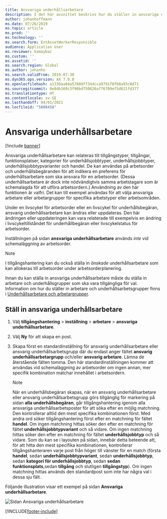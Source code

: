 ```yaml
---
title: Ansvariga underhållsarbetare
description: I det här avsnittet beskrivs hur du ställer in ansvariga underhållsarbetare i tillgångshantering.
author: johanhoffmann
ms.date: 07/26/2019
ms.topic: article
ms.prod: ''
ms.technology: ''
ms.search.form: EntAssetWorkerResponsible
audience: Application User
ms.reviewer: kamaybac
ms.custom: ''
ms.assetid: ''
ms.search.region: Global
ms.author: johanho
ms.search.validFrom: 2019-07-30
ms.dyn365.ops.version: AX 7.0.0
ms.openlocfilehash: a1330aa04a57809ff34dcca9791f8fb0a93c8d71
ms.sourcegitcommit: 0e8db169c3f90bd750826af76709ef5d621fd377
ms.translationtype: HT
ms.contentlocale: sv-SE
ms.lasthandoff: 04/01/2021
ms.locfileid: "5808458"
---
```

# <a name="responsible-maintenance-workers"></a>Ansvariga underhållsarbetare

[!include [banner](../../includes/banner.md)]

 

Ansvariga underhållsarbetare kan relateras till tillgångstyper, tillgångar, funktionsplatser, kategorier för underhållsjobbtyper, underhållsjobbtyper, underhållsjobbtypvarianter och handel. De kan användas på arbetsorder och underhållsbegäranden för att indikera en preferens för underhållsarbetare som ska ansvara för en arbetsorder. (Dessa underhållsarbetare är dock inte nödvändigtvis samma arbetstagare som är schemalagda för att utföra arbetsordern.) Användning av den här funktionen är valfri. Det kan till exempel användas för att välja ansvariga arbetare eller arbetargrupper för specifika arbetstyper eller arbetsområden.

Under en livscykel för arbetsorder eller en livscykel för underhållsbegäran, ansvarig underhållsarbetare  kan ändras eller uppdateras. Den här ändringen eller uppdateringen kan vara relaterade till exempelvis en ändring i livscykeltillståndet för underhållbegäran eller livscykelstatus för arbetsorder.

Inställningen på sidan **ansvariga underhållsarbetare** används *inte* vid schemaläggning av arbetsorder.

> [!NOTE]
> I tillgångshantering kan du också ställa in *önskade* underhållsarbetare som kan allokeras till arbetsorder under arbetsorderplanering.

Innan du kan ställa in ansvariga underhållsarbetare måste du ställa in arbetare och underhållsgrupper som ska vara tillgängliga för val. Information om hur du ställer in arbetare och underhållsarbetsgrupper finns i [Underhållsarbetare och arbetargrupper](../setup-for-objects/workers-and-worker-groups.md).

## <a name="set-up-responsible-maintenance-workers"></a>Ställ in ansvariga underhållsarbetare

1. Välj **tillgångshantering** \> **inställning** \> **arbetare** \> **ansvariga underhållsarbetare**.
2. Välj **Ny** för att skapa en post.
3. Skapa först en standardinställning för ansvarig underhållsarbetare eller ansvarig underhållsarbetsgrupp där du endast anger fältet **ansvarig underhållsarbetargrupp** och/eller **ansvarig arbetare**. Lämna de återstående fälten tomma. Den här standardinställningen kommer att användas vid schemaläggning av arbetsorder om ingen annan, mer specifik kombination matchar innehållet i arbetsordern.

    > [!NOTE]
    > När en underhållsbegäran skapas, när en ansvarig underhållsarbetare eller ansvarig underhållsarbetsgrupp görs tillgänglig för markering på sidan **alla underhållsbegäran**, går tillgångshantering igenom alla ansvariga underhållsarbetsposter för att söka efter en möjlig matchning. Den kontrollerar alltid den mest specifika kombinationen först. Med andra ord söker tillgångshantering först efter en matchning för fältet **handel**. Om ingen matchning hittas söker den efter en matchning för fältet **underhållsjobbtypvariant** och så vidare. Om ingen matchning hittas söker den efter en matchning för fältet **underhållsjobbtyp** och så vidare. Som du kan se i layouten på sidan, innebär detta beteende att, för att hitta den mest specifika kombinationen, kontrollerar tillgångshanteraren varje post från höger till vänster för en match (första **handel**, sedan **underhållsjobbtypvariant**, sedan **underhållsjobbtyp**, sedan **kategori för underhållsjobbtyp**, sedan **sedan funktionsplats**,sedan **tillgång** och slutligen **tillgångstyp**). Om ingen matchning hittas används den standardpost som inte har några val i dessa sju fält.

Följande illustration visar ett exempel på sidan **Ansvariga underhållsarbetare**.

![Sidan Ansvariga underhållsarbetare](media/08-setup-for-requests.png)


[!INCLUDE[footer-include](../../../includes/footer-banner.md)]